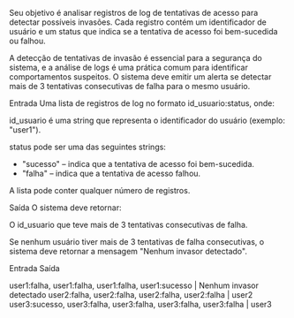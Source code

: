 
Seu objetivo é analisar registros de log de tentativas de acesso para detectar possíveis invasões. 
Cada registro contém um identificador de usuário e um status que indica se a tentativa de acesso foi bem-sucedida ou falhou.


A detecção de tentativas de invasão é essencial para a segurança do sistema, e a análise de logs é uma prática comum para identificar comportamentos suspeitos. 
O sistema deve emitir um alerta se detectar mais de 3 tentativas consecutivas de falha para o mesmo usuário.

Entrada
Uma lista de registros de log no formato id_usuario:status, onde:

id_usuario é uma string que representa o identificador do usuário (exemplo: "user1").

status pode ser uma das seguintes strings:
- "sucesso" – indica que a tentativa de acesso foi bem-sucedida.
- "falha" – indica que a tentativa de acesso falhou.

A lista pode conter qualquer número de registros.

Saída
O sistema deve retornar:

O id_usuario que teve mais de 3 tentativas consecutivas de falha.

Se nenhum usuário tiver mais de 3 tentativas de falha consecutivas, o sistema deve retornar a mensagem "Nenhum invasor detectado".


Entrada	Saída

user1:falha, user1:falha, user1:falha, user1:sucesso	| Nenhum invasor detectado
user2:falha, user2:falha, user2:falha, user2:falha	| user2
user3:sucesso, user3:falha, user3:falha, user3:falha, user3:falha	| user3
